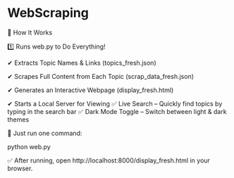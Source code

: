 # WebScraping



🔧 How It Works

1️⃣ Runs web.py to Do Everything!

✔ Extracts Topic Names & Links (topics_fresh.json)

✔ Scrapes Full Content from Each Topic (scrap_data_fresh.json)

✔ Generates an Interactive Webpage (display_fresh.html)

✔ Starts a Local Server for Viewing
    ✅  Live Search – Quickly find topics by typing in the search bar
    ✅ Dark Mode Toggle – Switch between light & dark themes
    
📌 Just run one command:

python web.py


✅ After running, open http://localhost:8000/display_fresh.html in your browser.

